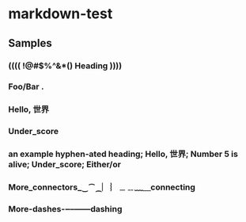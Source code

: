 # markdown-test

## Samples

###     (((( !@#$%^&*() Heading ))))

### Foo/Bar .

### Hello, 世界

### Under_score

### an example hyphen-ated heading; Hello, 世界; Number 5 is alive; Under_score; Either/or

### More_connectors_‿⁀⁔︳︴﹍﹎﹏＿connecting

### More-dashes-‒–—―dashing
